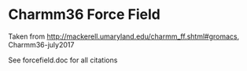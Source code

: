# Charmm36 Force Field 

Taken from http://mackerell.umaryland.edu/charmm_ff.shtml#gromacs,
Charmm36-july2017

See forcefield.doc for all citations
